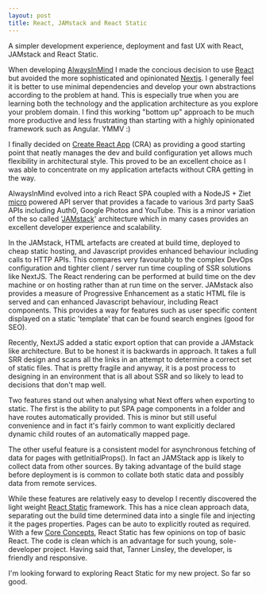 ```yaml
---
layout: post
title: React, JAMstack and React Static
---
```


<div class="message">
A simpler development experience, deployment and fast UX with React, JAMstack and React Static.
</div>

When developing [AlwaysInMind](https://github.com/AlwaysInMind/aim-web-app) I made the concious decision to use [React](https://github.com/facebook/react/) but avoided the more sophisticated and opinionated [Nextjs](https://github.com/zeit/next.js). I generally feel it is better to use minimal dependencies and develop your own abstractions according to the problem at hand. This is especially true when you are learning both the technology and the application architecture as you explore your problem domain. I find this working "bottom up" approach to be much more productive and less frustrating than starting with a highly opinionated framework such as Angular. YMMV :)

I finally decided on [Create React App](https://github.com/facebook/create-react-app) (CRA) as providing a good starting point that neatly manages the dev and build configuration yet allows much flexibility in architectural style. This proved to be an excellent choice as I was able to concentrate on my application artefacts without CRA getting in the way.

AlwaysInMind evolved into a rich React SPA coupled with a NodeJS + Ziet [micro](https://github.com/zeit/micro) powered API server that provides a facade to various 3rd party SaaS APIs including Auth0, Google Photos and YouTube. This is a minor variation of the so called '[JAMstack](https://jamstack.org/)' architecture which in many cases provides an excellent developer experience and scalability.

In the JAMstack, HTML artefacts are created at build time, deployed to cheap static hosting, and Javascript provides enhanced behaviour including calls to HTTP APIs. This compares very favourably to the complex DevOps configuration and tighter client / server run time coupling of SSR solutions like NextJS. The React rendering can be performed at build time on the dev machine or on hosting rather than at run time on the server. JAMstack also provides a measure of Progressive Enhancement as a static HTML file is served and can enhanced Javascript behaviour, including React components. This provides a way for features such as user specific content displayed on a static 'template' that can be found search engines (good for SEO).

Recently, NextJS added a static export option that can provide a JAMstack like architecture. But to be honest it is backwards in approach. It takes a full SRR design and scans all the links in an attempt to determine a correct set of static files. That is pretty fragile and anyway, it is a post process to designing in an environment that is all about SSR and so likely to lead to decisions that don't map well.

Two features stand out when analysing what Next offers when exporting to static. The first is the ability to put SPA page components in a folder and have routes automatically provided. This is minor but still useful convenience and in fact it's fairly common to want explicitly declared dynamic child routes of an automatically mapped page.

The other useful feature is a consistent model for asynchronous fetching of data for pages with getInitialProps(). In fact an JAMStack app is likely to collect data from other sources. By taking advantage of the build stage before deployment is is common to collate both static data and possibly data from remote services.

While these features are relatively easy to develop I recently discovered the light weight [React Static](https://github.com/nozzle/react-static/tree/master/) framework. This has a nice clean approach data, separating out the build time determined data into a single file and injecting it the pages properties. Pages can be auto to explicitly routed as required. With a few [Core Concepts](https://github.com/nozzle/react-static/blob/master/docs/concepts.md), React Static has few opinions on top of basic React. The code is clean which is an advantage for such young, sole-developer project. Having said that, Tanner Linsley, the developer, is friendly and responsive.

I'm looking forward to exploring React Static for my new project. So far so good.
